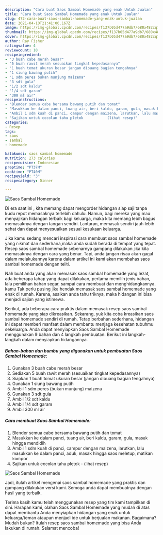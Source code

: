 ```yaml
---
description: "Cara buat Saos Sambal Homemade yang enak Untuk Jualan"
title: "Cara buat Saos Sambal Homemade yang enak Untuk Jualan"
slug: 472-cara-buat-saos-sambal-homemade-yang-enak-untuk-jualan
date: 2021-04-10T21:41:00.167Z
image: https://img-global.cpcdn.com/recipes/f137b05d477a9db7/680x482cq70/saos-sambal-homemade-foto-resep-utama.jpg
thumbnail: https://img-global.cpcdn.com/recipes/f137b05d477a9db7/680x482cq70/saos-sambal-homemade-foto-resep-utama.jpg
cover: https://img-global.cpcdn.com/recipes/f137b05d477a9db7/680x482cq70/saos-sambal-homemade-foto-resep-utama.jpg
author: Ray Fisher
ratingvalue: 4
reviewcount: 10
recipeingredient:
- "3 buah cabe merah besar"
- "5 buah rawit merah sesuaikan tingkat kepedasannya"
- "1 buah tomat ukuran besar jangan dibuang bagian tengahnya"
- "1 siung bawang putih"
- "1 sdm peres bukan munjung maizena"
- "3 sdt gula"
- "1/2 sdt kaldu"
- "1/4 sdt garam"
- "300 ml air"
recipeinstructions:
- "Blender semua cabe bersama bawang putih dan tomat"
- "Masukkan ke dalam panci, tuang air, beri kaldu, garam, gula, masak hingga mendidih"
- "Ambil 1 sdm kuah di panci, campur dengan maizena, larutkan, lalu masukkan ke dalam panci, aduk, masak hingga saos meletup, matikan kompor"
- "Sajikan untuk cocolan tahu pletok           (lihat resep)"
categories:
- Resep
tags:
- saos
- sambal
- homemade

katakunci: saos sambal homemade 
nutrition: 273 calories
recipecuisine: Indonesian
preptime: "PT37M"
cooktime: "PT40M"
recipeyield: "3"
recipecategory: Dinner

---
```



![Saos Sambal Homemade](https://img-global.cpcdn.com/recipes/f137b05d477a9db7/680x482cq70/saos-sambal-homemade-foto-resep-utama.jpg)

Di era  saat ini , kita memang dapat mengorder hidangan siap saji tanpa kudu repot memasaknya terlebih dahulu. Namun, bagi mereka yang mau menyajikan hidangan terbaik bagi keluarga, maka kita memang lebih bagus memasaknya dengan tangan sendiri. Lantaran, memasak sendiri jauh lebih sehat dan dapat menyesuaikan sesuai kesukaan keluarga.

Jika kamu sedang mencari inspirasi cara membuat saos sambal homemade yang nikmat dan sederhana,maka anda sudah berada di tempat yang tepat. Resep saos sambal homemade  sebenarnya gampang dilakukan jika kita memasaknya dengan cara yang benar. Tapi, anda jangan risau akan gagal dalam melakukannya 
karena dalam artikel ini kami akan membahas saos sambal homemade dengan teliti.  



Nah buat anda yang akan memasak saos sambal homemade yang lezat, ada beberapa tahap yang dapat dilakukan, pertama memilih jenis bahan, lalu pemilihan bahan segar, sampai cara membuat dan menghidangkannya. kamu Tak perlu pusing jika hendak memasak saos sambal homemade yang enak di rumah. Karena, asalkan anda  tahu triknya, maka hidangan ini bisa menjadi sajian yang istimewa.

Berikut, ada beberapa cara praktis  dalam memasak resep saos sambal homemade yang siap dikreasikan. Sekarang, yuk kita coba kreasikan saos sambal homemade sendiri di rumah. Tetap berbahan sederhana, hidangan ini dapat memberi manfaat dalam membantu menjaga kesehatan tubuhmu sekeluarga. Anda dapat menyiapkan Saos Sambal Homemade menggunakan 9 bahan dan 4 langkah pembuatan. Berikut ini langkah-langkah dalam menyiapkan hidangannya.

<!--inarticleads1-->

##### Bahan-bahan dan bumbu yang digunakan untuk pembuatan Saos Sambal Homemade:

1. Gunakan 3 buah cabe merah besar
1. Sediakan 5 buah rawit merah (sesuaikan tingkat kepedasannya)
1. Siapkan 1 buah tomat ukuran besar (jangan dibuang bagian tengahnya)
1. Gunakan 1 siung bawang putih
1. Ambil 1 sdm peres (bukan munjung) maizena
1. Gunakan 3 sdt gula
1. Ambil 1/2 sdt kaldu
1. Ambil 1/4 sdt garam
1. Ambil 300 ml air




<!--inarticleads2-->

##### Cara membuat Saos Sambal Homemade:

1. Blender semua cabe bersama bawang putih dan tomat
1. Masukkan ke dalam panci, tuang air, beri kaldu, garam, gula, masak hingga mendidih
1. Ambil 1 sdm kuah di panci, campur dengan maizena, larutkan, lalu masukkan ke dalam panci, aduk, masak hingga saos meletup, matikan kompor
1. Sajikan untuk cocolan tahu pletok -           (lihat resep)
<img src="https://img-global.cpcdn.com/steps/c0f434d2312c6281/160x128cq70/saos-sambal-homemade-langkah-memasak-4-foto.jpg" alt="Saos Sambal Homemade">



Jadi, itulah artikel mengenai  saos sambal homemade  yang praktis dan gampang dilakukan versi kami. Semoga anda dapat membuatnya dengan hasil yang terbaik. 

Terima kasih kamu telah menggunakan resep yang tim kami tampilkan di sini. Harapan kami, olahan  Saos Sambal Homemade yang mudah di atas dapat membantu Anda menyiapkan hidangan yang enak untuk keluarga/teman ataupun menjadi ide untuk berjualan makanan. Bagaimana? Mudah bukan? Itulah resep saos sambal homemade yang bisa Anda lakukan di rumah. Selamat mencoba!

